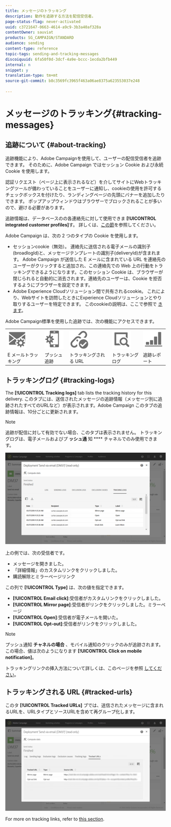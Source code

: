 ```yaml
---
title: メッセージのトラッキング
description: 動作を追跡する方法を配信受信者。
page-status-flag: never-activated
uuid: c3721647-0663-4614-a9c9-3b3a40af328a
contentOwner: sauviat
products: SG_CAMPAIGN/STANDARD
audience: sending
content-type: reference
topic-tags: sending-and-tracking-messages
discoiquuid: 6fa50f0d-3dcf-4a9e-bccc-1ecda2bfb449
internal: n
snippet: y
translation-type: tm+mt
source-git-commit: b8c3569fc3965f463a06ae8375a623553037e248

---
```



# メッセージのトラッキング{#tracking-messages}

## 追跡について {#about-tracking}

追跡機能により、Adobe Campaignを使用して、ユーザーの配信受信者を追跡できます。 そのために、Adobe Campaign ではセッション Cookie および永続 Cookie を使用します。

認証リクエスト（ページ上に表示されるなど）を介してサイトにWebトラッキングツールが備わっていることをユーザーに通知し、cookieの使用を許可するチェックボックスを付けたり、ランディングページの先頭にバナーを追加したりできます。 ポップアップウィンドウはブラウザーでブロックされることが多いので、避ける必要があります。

追跡情報は、データベースのの各連絡先に対して使用できま **[!UICONTROL integrated customer profiles]**&#x200B;す。 詳しくは、[この節](../../audiences/using/integrated-customer-profile.md)を参照してください。

Adobe Campaign は、次の 2 つのタイプの Cookie を使用します。

* セッションcookie（無効）。 連絡先に送信される電子メールの識別子(broadlogId)と、メッセージテンプレートの識別子(deliveryId)が含まれます。 Adobe Campaign が送信した E メールに含まれている URL を連絡先のユーザーがクリックすると追加され、この連絡先での Web 上の行動をトラッキングできるようになります。このセッション Cookie は、ブラウザーが閉じられると自動的に消去されます。連絡先のユーザーは、Cookie を拒否するようにブラウザーを設定できます。
* Adobe Experience Cloudソリューション間で共有されるcookie。 これにより、Webサイトを訪問したときにExperience Cloudソリューションとやり取りするユーザーを特定できます。 このcookieの説明は、ここで参照で [きます](https://marketing.adobe.com/resources/help/en_US/whitepapers/cookies/cookies_mc.html)。

Adobe Campaign標準を使用した追跡では、次の機能にアクセスできます。

<table>
<tr>
    <td valign="top">
        <a href="../../administration/using/configuring-email-channel.md#tracking-parameters"><img width="60px" alt="conditions" src="assets/icon_email_parameters.png"/></a>
    </td>
    <td valign="top">
        <a href="https://helpx.adobe.com/campaign/kb/push-tracking.html"><img width="60px" alt="conditions" src="assets/icon_push_parameters.png"/></a>
    </td>
    <td valign="top">
        <a href="../../designing/using/links.md#about-tracked-urls"><img width="60px" alt="conditions" src="assets/icon_url.png"/></a>
    </td>
        <td valign="top">
          <a href="../../sending/using/tracking-messages.md#tracking-logs"><img width="60px" alt="conditions" src="assets/icon_log.png"/></a>
    </td>
    </td>
    <td valign="top">
          <a href="../../reporting/using/tracking-indicators.md"><img width="60px" alt="conditions" src="assets/icon_report.png"/></a>
</tr>
<tr>
<td>E メールトラッキング</td>
<td>プッシュ追跡</td>
<td>トラッキングされる URL</td>
<td>トラッキングログ</td>
<td>追跡レポート</td>
</tr>
</table>

## トラッキングログ {#tracking-logs}

The **[!UICONTROL Tracking logs]** tab lists the tracking history for this delivery. このタブには、送信されたメッセージの追跡情報（メッセージ別に追跡されたすべてのURLなど）が表示されます。Adobe Campaign このタブの追跡情報は、10分ごとに更新されます。

>[!NOTE]
>
>追跡が配信に対して有効でない場合、このタブは表示されません。 トラッキングログは、電子メールおよびプ **ッシュ通** 知 **** チャネルでのみ使用できます。

![](assets/tracking_logs.png)

上の例では、次の受信者です。

* メッセージを開きました。
* 「詳細情報」のカスタムリンクをクリックしました。
* 購読解除とミラーページリンク

この列で **[!UICONTROL Type]** は、次の値を指定できます。

* **[!UICONTROL Email click]**:受信者がカスタムリンクをクリックしました。
* **[!UICONTROL Mirror page]**:受信者がリンクをクリックしました。ミラーページ
* **[!UICONTROL Open]**:受信者が電子メールを開いた。
* **[!UICONTROL Opt-out]**:受信者がリンクをクリックしました。

>[!NOTE]
>
>プッシュ通知 **チャネルの場合** 、モバイル通知のクリックのみが追跡されます。 この場合、値は次のようになります **[!UICONTROL Click on mobile notification]**。

トラッキングリンクの挿入方法について詳しくは、このページを参照 [してください](../../designing/using/links.md#inserting-a-link)。

## トラッキングされる URL {#tracked-urls}

このタ **[!UICONTROL Tracked URLs]** ブでは、送信されたメッセージに含まれるURLを、URLタイプとソースURLを含めて再グループ化します。

![](assets/sending_delivery6.png)

For more on tracking links, refer to [this section](../../designing/using/links.md#about-tracked-urls).
